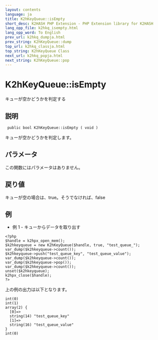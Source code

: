 ```yaml
---
layout: contents
language: ja
title: K2hKeyQueue::isEmpty
short_desc: K2HASH PHP Extension - PHP Extension library for K2HASH
lang_opp_file: k2hkq_isempty.html
lang_opp_word: To English
prev_url: k2hkq_dumpja.html
prev_string: K2hKeyQueue::dump
top_url: k2hkq_classja.html
top_string: K2hKeyQueue Class
next_url: k2hkq_popja.html
next_string: K2hKeyQueue::pop
---
```


# K2hKeyQueue::isEmpty
キューが空かどうかを判定する

## 説明

```
 public bool K2hKeyQueue::isEmpty ( void )
```

キューが空かどうかを判定します。 

## パラメータ
この関数にはパラメータはありません。

## 戻り値
キューが空の場合は、true。そうでなければ、false

## 例
- 例 1 - キューからデータを取り出す

```
<?php
$handle = k2hpx_open_mem();
$k2hkeyqueue = new K2hKeyQueue($handle, true, "test_queue_");
var_dump($k2hkeyqueue->count());
$k2hkeyqueue->push("test_queue_key", "test_queue_value");
var_dump($k2hkeyqueue->count());
var_dump($k2hkeyqueue->pop());
var_dump($k2hkeyqueue->count());
unset($k2hkeyqueue);
k2hpx_close($handle);
?>
```

上の例の出力は以下となります。

```
int(0)
int(1)
array(2) {
  [0]=>
  string(14) "test_queue_key"
  [1]=>
  string(16) "test_queue_value"
}
int(0)
```

